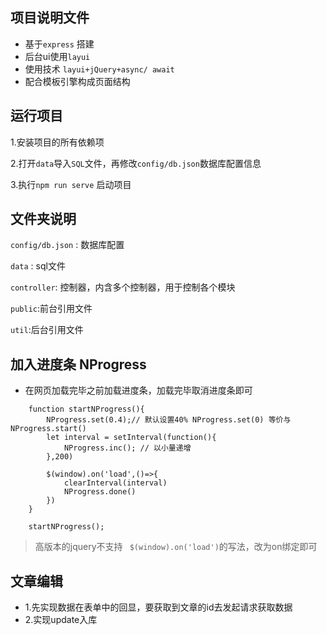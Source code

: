 ##  项目说明文件

* 基于`express` 搭建
* 后台ui使用`layui`
* 使用技术 `layui+jQuery+async/ await`
* 配合模板引擎构成页面结构



##  运行项目

1.安装项目的所有依赖项

2.打开`data`导入`SQL`文件，再修改`config/db.json`数据库配置信息

3.执行`npm run serve` 启动项目



##  文件夹说明

`config/db.json`  : 数据库配置

`data`  : sql文件

`controller`:  控制器，内含多个控制器，用于控制各个模块

`public`:前台引用文件

`util`:后台引用文件



##  加入进度条 NProgress

- 在网页加载完毕之前加载进度条，加载完毕取消进度条即可

```
    function startNProgress(){
        NProgress.set(0.4);// 默认设置40% NProgress.set(0) 等价与 NProgress.start()
        let interval = setInterval(function(){
            NProgress.inc(); // 以小量递增
        },200)

        $(window).on('load',()=>{
            clearInterval(interval)
            NProgress.done()
        })
    }

    startNProgress();
```

> 高版本的jquery不支持 ` $(window).on('load')`的写法，改为on绑定即可

##  文章编辑

-  1.先实现数据在表单中的回显，要获取到文章的id去发起请求获取数据
-  2.实现update入库 